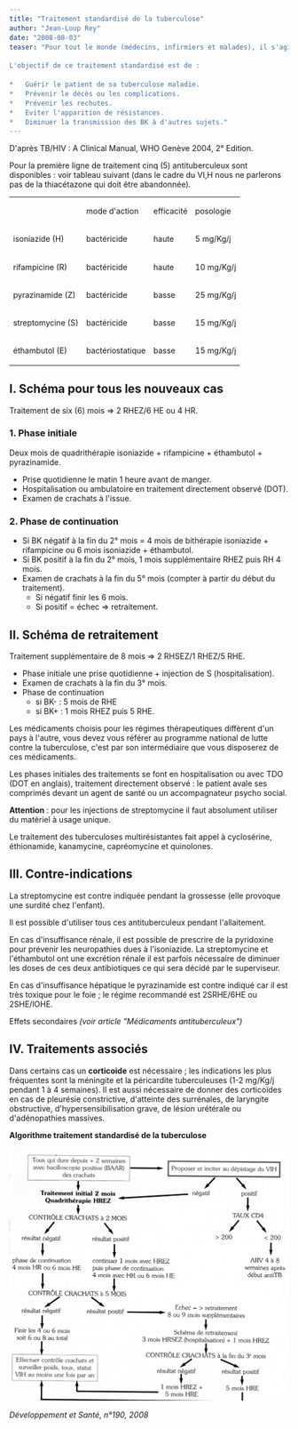 ```yaml
---
title: "Traitement standardisé de la tuberculose"
author: "Jean-Loup Rey"
date: "2008-08-03"
teaser: "Pour tout le monde (médecins, infirmiers et malades), il s'agit de traitements standardisés au niveau mondial avec des régimes qui ont été rigoureusement évalués.

L'objectif de ce traitement standardisé est de :

*   Guérir le patient de sa tuberculose maladie.
*   Prévenir le décès ou les complications.
*   Prévenir les rechutes.
*   Eviter l'apparition de résistances.
*   Diminuer la transmission des BK à d'autres sujets."
---
```


D'après TB/HIV : A Clinical Manual, WHO Genève 2004, 2° Edition.  

Pour la première ligne de traitement cinq (5) antituberculeux sont disponibles : voir tableau sui­vant (dans le cadre du VI,H nous ne parlerons pas de la thiacétazone qui doit être abandonnée).  
<table>

<tbody>

<tr>

<td valign="top"></td>

<td valign="top">

mode d'action

</td>

<td valign="top">

efficacité

</td>

<td valign="top">

posologie

</td>

</tr>

<tr>

<td valign="top">

isoniazide (H)

</td>

<td valign="top">

bactéricide

</td>

<td valign="top">

haute

</td>

<td valign="top">

5 mg/Kg/j

</td>

</tr>

<tr>

<td valign="top">

rifampicine (R)

</td>

<td valign="top">

bactéricide

</td>

<td valign="top">

haute

</td>

<td valign="top">

10 mg/Kg/j

</td>

</tr>

<tr>

<td valign="top">

pyrazinamide (Z)

</td>

<td valign="top">

bactéricide

</td>

<td valign="top">

basse

</td>

<td valign="top">

25 mg/Kg/j

</td>

</tr>

<tr>

<td valign="top">

streptomycine (S)

</td>

<td valign="top">

bactéricide

</td>

<td valign="top">

basse

</td>

<td valign="top">

15 mg/Kg/j

</td>

</tr>

<tr>

<td valign="top">

éthambutol (E)

</td>

<td valign="top">

bactériostatique

</td>

<td valign="top">

basse

</td>

<td valign="top">

15 mg/Kg/j

</td>

</tr>

</tbody>

</table>

## I. Schéma pour tous les nouveaux cas

Traitement de six (6) mois => 2 RHEZ/6 HE ou 4 HR.

### 1. Phase initiale

Deux mois de quadrithérapie isoniazide + rifampi­cine + éthambutol + pyrazinamide.

*   Prise quotidienne le matin 1 heure avant de manger.  
*   Hospitalisation ou ambulatoire en traitement directement observé (DOT).  
*   Examen de crachats à l'issue.

### 2. Phase de continuation

*   Si BK négatif à la fin du 2° mois = 4 mois de bithérapie isoniazide + rifampicine ou 6 mois isoniazide + éthambutol.  
*   Si BK positif à la fin du 2° mois, 1 mois sup­plémentaire RHEZ puis RH 4 mois.  
*   Examen de crachats à la fin du 5° mois (compter à partir du début du traitement).  
    *   Si négatif finir les 6 mois.  
    *   Si positif = échec => retraitement.

## II. Schéma de retraitement

Traitement supplémentaire de 8 mois => 2 RHSEZ/1 RHEZ/5 RHE.

*   Phase initiale une prise quotidienne + injection de S (hospitalisation).  
*   Examen de crachats à la fin du 3° mois.  
*   Phase de continuation
    *   si BK- : 5 mois de RHE
    *   si BK+ : 1 mois RHEZ puis 5 RHE.

Les médicaments choisis pour les régimes thérapeutiques diffèrent d'un pays à l'autre, vous devez vous référer au programme natio­nal de lutte contre la tuberculose, c'est par son intermédiaire que vous disposerez de ces médicaments.

Les phases initiales des traitements se font en hospitalisation ou avec TDO (DOT en anglais), traitement directement observé : le patient avale ses comprimés devant un agent de santé ou un accompagnateur psycho social.

**Attention** : pour les injections de streptomycine il faut absolument utiliser du matériel à usage unique.

Le traitement des tuberculoses multirésistantes fait appel à cyclosérine, éthionamide, kana­mycine, capréomycine et quinolones.

## **III. Contre-indications**

La streptomycine est contre indiquée pendant la grossesse (elle provoque une surdité chez l'enfant).

Il est possible d'utiliser tous ces antitubercu­leux pendant l'allaitement.

En cas d'insuffisance rénale, il est possible de prescrire de la pyridoxine pour prévenir les neuropathies dues à l'isoniazide. La strep­tomycine et l'éthambutol ont une excrétion rénale il est parfois nécessaire de diminuer les doses de ces deux antibiotiques ce qui sera décidé par le superviseur.

En cas d'insuffisance hépatique le pyrazinami­de est contre indiqué car il est très toxique pour le foie ; le régime recommandé est 2SRHE/6HE ou 2SHE/lOHE.

Effets secondaires _(voir article "Médicaments antituberculeux")_

## IV. Traitements associés

Dans certains cas un **corticoide** est nécessaire ; les indications les plus fréquentes sont la méningite et la péricardite tuberculeuses (1-2 mg/Kg/j pendant 1 à 4 semaines). Il est aussi nécessaire de donner des corticoïdes en cas de pleurésie constrictive, d'atteinte des surrénales, de laryngite obstructive, d'hyper­sensibilisation grave, de lésion urétérale ou d'adénopathies massives.

**Algorithme traitement standardisé de la tuberculose**


![](12057-1.jpg)


_Développement et Santé, n°190, 2008_